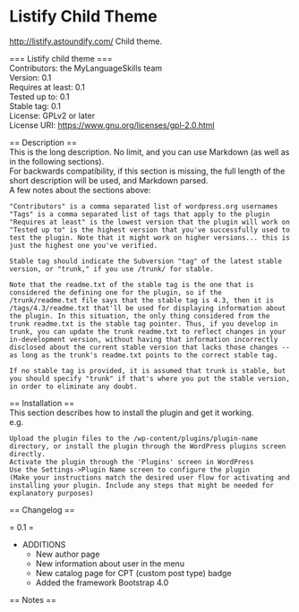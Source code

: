 # Listify Child Theme
http://listify.astoundify.com/ Child theme.

=== Listify child theme === \
Contributors: the MyLanguageSkills team \
Version:     0.1 \
Requires at least: 0.1 \
Tested up to: 0.1 \
Stable tag: 0.1 \
License: GPLv2 or later \
License URI: https://www.gnu.org/licenses/gpl-2.0.html


== Description == \
This is the long description. No limit, and you can use Markdown (as well as in the following sections). \
For backwards compatibility, if this section is missing, the full length of the short description will be used, and 
Markdown parsed. \
A few notes about the sections above:

    "Contributors" is a comma separated list of wordpress.org usernames
    "Tags" is a comma separated list of tags that apply to the plugin
    "Requires at least" is the lowest version that the plugin will work on
    "Tested up to" is the highest version that you've successfully used to test the plugin. Note that it might work on higher versions... this is just the highest one you've verified.

    Stable tag should indicate the Subversion "tag" of the latest stable version, or "trunk," if you use /trunk/ for stable.

    Note that the readme.txt of the stable tag is the one that is considered the defining one for the plugin, so if the /trunk/readme.txt file says that the stable tag is 4.3, then it is /tags/4.3/readme.txt that'll be used for displaying information about the plugin. In this situation, the only thing considered from the trunk readme.txt is the stable tag pointer. Thus, if you develop in trunk, you can update the trunk readme.txt to reflect changes in your in-development version, without having that information incorrectly disclosed about the current stable version that lacks those changes -- as long as the trunk's readme.txt points to the correct stable tag.

    If no stable tag is provided, it is assumed that trunk is stable, but you should specify "trunk" if that's where you put the stable version, in order to eliminate any doubt.

== Installation == \
This section describes how to install the plugin and get it working. \
e.g.

    Upload the plugin files to the /wp-content/plugins/plugin-name directory, or install the plugin through the WordPress plugins screen directly.
    Activate the plugin through the 'Plugins' screen in WordPress
    Use the Settings->Plugin Name screen to configure the plugin
    (Make your instructions match the desired user flow for activating and installing your plugin. Include any steps that might be needed for explanatory purposes)

== Changelog ==

= 0.1 =

* ADDITIONS
    * New author page
    * New information about user in the menu
    * New catalog page for CPT (custom post type) badge
    * Added the framework Bootstrap 4.0

== Notes ==

